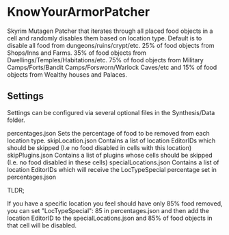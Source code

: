# KnowYourArmorPatcher
Skyrim Mutagen Patcher that iterates through all placed food objects in a cell and randomly disables them based on location type. Default is to disable all food from dungeons/ruins/crypt/etc. 25% of food objects from Shops/Inns and Farms. 35% of food objects from Dwellings/Temples/Habitations/etc. 75% of food objects from Military Camps/Forts/Bandit Camps/Forsworn/Warlock Caves/etc and 15% of food objects from Wealthy houses and Palaces. 

## Settings
Settings can be configured via several optional files in the Synthesis/Data folder.

percentages.json Sets the percentage of food to be removed from each location type.
skipLocation.json Contains a list of location EditorIDs which should be skipped (I.e no food disabled in cells with this location)
skipPlugins.json Contains a list of plugins whose cells should be skipped (I.e. no food disabled in these cells)
specialLocations.json Contains a list of location EditorIDs which will receive the LocTypeSpecial percentage set in percentages.json

TLDR;

If you have a specific location you feel should have only 85% food removed, you can set "LocTypeSpecial": 85 in percentages.json and then add the location EditorID to the specialLocations.json and 85% of food objects in that cell will be disabled.
